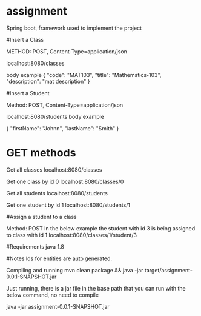 # assignment

Spring boot, framework used to implement the project


#Insert a Class

METHOD: POST, Content-Type=application/json

localhost:8080/classes

body example
{
    "code": "MAT103",
    "title": "Mathematics-103",
    "description": "mat description"
}

#Insert a Student

Method: POST, Content-Type=application/json

localhost:8080/students
body example

{
    "firstName": "Johnn",
    "lastName": "Smith"
}

# GET methods

Get all classes
localhost:8080/classes

Get one class by id 0
localhost:8080/classes/0

Get all students
localhost:8080/students

Get one student by id 1
localhost:8080/students/1


#Assign a student to a class

Method: POST
In the below example the student with id 3 is being assigned to class with id 1
localhost:8080/classes/1/student/3

#Requirements
java 1.8

#Notes
Ids for entities are auto generated.

Compiling and running
mvn clean package && java -jar target/assignment-0.0.1-SNAPSHOT.jar

Just running, there is a jar file in the base path that you can run with the below command, no need to compile

java -jar assignment-0.0.1-SNAPSHOT.jar